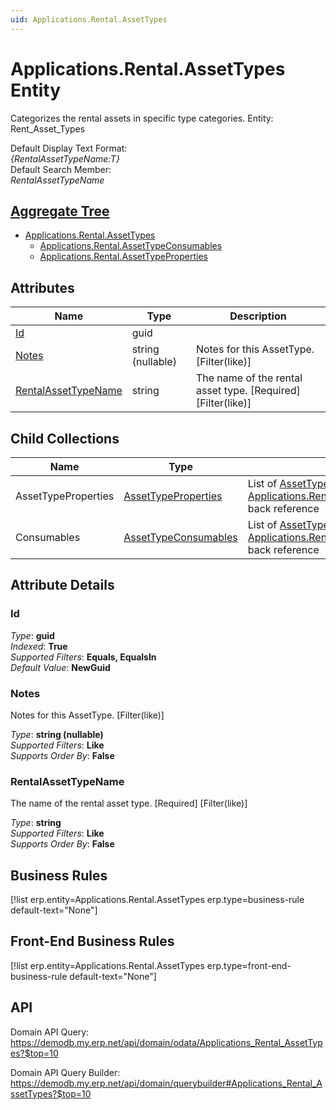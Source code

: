 ```yaml
---
uid: Applications.Rental.AssetTypes
---
```

# Applications.Rental.AssetTypes Entity

Categorizes the rental assets in specific type categories. Entity: Rent_Asset_Types

Default Display Text Format:  
_{RentalAssetTypeName:T}_  
Default Search Member:  
_RentalAssetTypeName_  

## [Aggregate Tree](xref:aggregates)  
* [Applications.Rental.AssetTypes](Applications.Rental.AssetTypes.md)  
  * [Applications.Rental.AssetTypeConsumables](Applications.Rental.AssetTypeConsumables.md)  
  * [Applications.Rental.AssetTypeProperties](Applications.Rental.AssetTypeProperties.md)  

## Attributes

| Name | Type | Description |
| ---- | ---- | --- |
| [Id](Applications.Rental.AssetTypes.md#id) | guid |  
| [Notes](Applications.Rental.AssetTypes.md#notes) | string (nullable) | Notes for this AssetType. [Filter(like)] 
| [RentalAssetTypeName](Applications.Rental.AssetTypes.md#rentalassettypename) | string | The name of the rental asset type. [Required] [Filter(like)] 

## Child Collections

| Name | Type | Description |
| ---- | ---- | --- |
| AssetTypeProperties | [AssetTypeProperties](Applications.Rental.AssetTypeProperties.md) | List of [AssetTypeProperty](Applications.Rental.AssetTypeProperties.md) child objects, based on the [Applications.Rental.AssetTypeProperty.RentalAssetType](Applications.Rental.AssetTypeProperties.md#rentalassettype) back reference 
| Consumables | [AssetTypeConsumables](Applications.Rental.AssetTypeConsumables.md) | List of [AssetTypeConsumable](Applications.Rental.AssetTypeConsumables.md) child objects, based on the [Applications.Rental.AssetTypeConsumable.RentalAssetType](Applications.Rental.AssetTypeConsumables.md#rentalassettype) back reference 


## Attribute Details

### Id

_Type_: **guid**  
_Indexed_: **True**  
_Supported Filters_: **Equals, EqualsIn**  
_Default Value_: **NewGuid**  

### Notes

Notes for this AssetType. [Filter(like)]

_Type_: **string (nullable)**  
_Supported Filters_: **Like**  
_Supports Order By_: **False**  

### RentalAssetTypeName

The name of the rental asset type. [Required] [Filter(like)]

_Type_: **string**  
_Supported Filters_: **Like**  
_Supports Order By_: **False**  



## Business Rules

[!list erp.entity=Applications.Rental.AssetTypes erp.type=business-rule default-text="None"]

## Front-End Business Rules

[!list erp.entity=Applications.Rental.AssetTypes erp.type=front-end-business-rule default-text="None"]

## API

Domain API Query:
<https://demodb.my.erp.net/api/domain/odata/Applications_Rental_AssetTypes?$top=10>

Domain API Query Builder:
<https://demodb.my.erp.net/api/domain/querybuilder#Applications_Rental_AssetTypes?$top=10>

